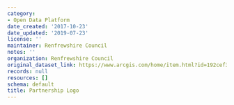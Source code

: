 ```yaml
---
category:
- Open Data Platform
date_created: '2017-10-23'
date_updated: '2019-07-23'
license: ''
maintainer: Renfrewshire Council
notes: ''
organization: Renfrewshire Council
original_dataset_link: https://www.arcgis.com/home/item.html?id=192cef37b4264092a95dc37688f7a23a
records: null
resources: []
schema: default
title: Partnership Logo
---
```

